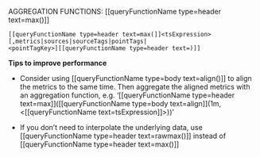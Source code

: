 AGGREGATION FUNCTIONS: [[queryFunctionName type=header text=max()]]

```
[[queryFunctionName type=header text=max(]]<tsExpression>
[,metrics|sources|sourceTags|pointTags|
<pointTagKey>][[queryFunctionName type=header text=)]]
```

**Tips to improve performance**
- Consider using [[queryFunctionName type=body text=align()]] to align the metrics to the same time. Then aggregate the aligned metrics with an aggregation function, e.g. ‘[[queryFunctionName type=header text=max]]([[queryFunctionName type=body text=align]](1m, <[[queryFunctionName text=tsExpression]]>))’

- If you don’t need to interpolate the underlying data, use [[queryFunctionName type=header text=rawmax()]] instead of [[queryFunctionName type=header text=max()]]